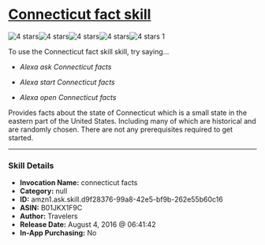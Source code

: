 # [Connecticut fact skill](http://alexa.amazon.com/#skills/amzn1.ask.skill.d9f28376-99a8-42e5-bf9b-262e55b60c16)
![4 stars](../../images/ic_star_black_18dp_1x.png)![4 stars](../../images/ic_star_black_18dp_1x.png)![4 stars](../../images/ic_star_black_18dp_1x.png)![4 stars](../../images/ic_star_black_18dp_1x.png)![4 stars](../../images/ic_star_border_black_18dp_1x.png) 1

To use the Connecticut fact skill skill, try saying...

* *Alexa ask Connecticut facts*

* *Alexa start Connecticut facts*

* *Alexa open Connecticut facts*

Provides facts about the state of Connecticut which is a small state in the eastern  part of the United States. Including many of which are historical and are randomly chosen. There are not any prerequisites required to get started.

***

### Skill Details

* **Invocation Name:** connecticut facts
* **Category:** null
* **ID:** amzn1.ask.skill.d9f28376-99a8-42e5-bf9b-262e55b60c16
* **ASIN:** B01JKX1F9C
* **Author:** Travelers
* **Release Date:** August 4, 2016 @ 06:41:42
* **In-App Purchasing:** No
